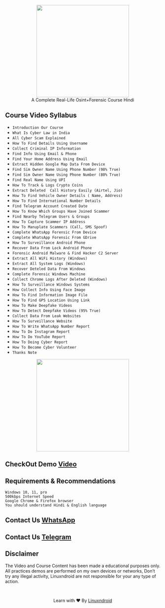 <p align="center">
<img src="https://blogger.googleusercontent.com/img/b/R29vZ2xl/AVvXsEgfZ_vnrQU3V0Sf9mI5w5sMyyKVK5gcjLwMJ3acYwyB0tPQb8MfRISRt0s_7SExS2VZYBJQm1Kmy4yU7gvlBrS6L-YhLgVLT8KViloOzsSJ-pQIrtfcKCwbe3dnMkaKedBnmU7c9kv7Z89-KB3RSKBXAfd753hAv29LTg26J6Gky02-32tQZEoqOb5XSxQj/s320/Fosint.png" height="300"><br>
A Complete Real-Life Osint+Forensic Course Hindi
</p>

## Course Video Syllabus

 - `Introduction Our Course`
 - `What Is Cyber Law in India`
 - `All Cyber Scam Explained`
 - `How To Find Details Using Username`
 - `Collect Criminal IP Information`
 - `Find Info Using Email & Phone`
 - `Find Your Home Address Using Email`
 - `Extract Hidden Google Map Data From Device`
 - `Find Sim Owner Name Using Phone Number (98% True)`
 - `Find Sim Owner Name Using Phone Number (80% True)`
 - `Find Real Name Using UPI`
 - `How To Track & Logs Crypto Coins`
 - `Extract Deleted  Call History Easily (Airtel, Jio)` 
 - `How To Find Vehicle Owner Details ( Name, Address)`
 - `How To Find International Number Details`
 - `Find Telegram Account Created Date`
 - `How To Know Which Groups Have Joined Scammer`
 - `Find Nearby Telegram Users & Groups`
 - `How To Capture Scammer IP Address`
 - `How To Manuplate Scammers (Call, SMS Spoof)`
 - `Complete WhatsApp Forensic From Device`
 - `Complete WhatsApp Forensic From GDrive`
 - `How To Surveillance Android Phone`
 - `Recover Data From Lock Android Phone`
 - `Forensic Android Malware & Find Hacker C2 Server`
 - `Extract All WiFi History (Windows)`
 - `Extract All System Logs (Windows)`
 - `Recover Deteled Data From Windows`
 - `Complete Forensic Windows Machine`
 - `Collect Chrome Logs After Deleted (Windows)`
 - `How To Surveillance Windows Systems`
 - `How Collect Info Using Face Image` 
 - `How To Find Information Image File`
 - `How To Find GPS Location Using Link`
 - `How To Make Deepfake Videos`
 - `How To Detect Deepfake Videos (95% True)`
 - `Collect Data From Leak Websites`
 - `How To Surveillance Website`
 - `How To Write WhatsApp Number Report`
 - `How To Do Instagram Report`
 - `How To Do YouTube Report`
 - `How To Doing Cyber Report`
 - `How To Become Cyber Volunteer` 
 - `Thanks Note`

<p align="center">
<img src="https://blogger.googleusercontent.com/img/b/R29vZ2xl/AVvXsEgU0QukU77zTVdsP1BbYY860DWzbsh_d5FbgPctwsRiQbldOpqpd9AWtwFUPebymeP5eSIVT8jo-SmZZAtINYOMt5O3-dbgdODMznsPmwk_GGHMuUEb6zCHrt7m8llyDYWzGUmzubv3tfld153jl9d1b4FiMiI9MtpMevwAZDIFt9uk6WK4auveWcdoWrE2/s16000/syllabus.png" height="300"><br>
</p>  

## CheckOut Demo [Video](https://linuxndroid.in/product/fosint/)

## Requirements & Recommendations

    Windows 10, 11, pro
    500kbps Internet Speed
    Google Chrome & Firefox browser
    You should understand Hindi & English language

## Contact Us [WhatsApp](https://wa.me/+917758025245)
## Contact Us [Telegram](https://t.me/Linuxndroid)

## Disclaimer
The Video and Course Content has been made a educational purposes only. All practices demos are performed on my own devices or networks, Don’t try any illegal activity, Linuxndroid are not responsible for your any type of action.

<br>
<p align="center">Learn with ❤️ By <a href="https://www.youtube.com/channel/UC2O1Hfg-dDCbUcau5QWGcgg">Linuxndroid</a></p>





